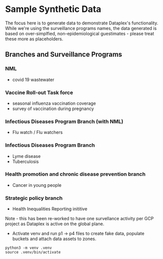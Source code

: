 # Sample Synthetic Data

The focus here is to generate data to demonstrate Dataplex's functionality. While we're using the surveillance programs names, the data generated is based on over-simplfied, non-epidemiological guestimates - please treat these more as placeholders.  

## Branches and Surveillance Programs

### NML 
* covid 19 wastewater

### Vaccine Roll-out Task force
* seasonal influenza vaccination coverage
* survey of vaccination during pregnancy 

### Infectious Diseases Program Branch (with NML)
* Flu watch / Flu watchers

### Infectious Diseases Program Branch
* Lyme disease
* Tuberculosis

### Health promotion and chronic disease prevention branch 
* Cancer in young people

### Strategic policy branch 
* Health Inequalities Reporting inititive

Note - this has been re-worked to have one survellance activity per GCP project as Dataplex is active on the global plane. 

* Activate venv and run p1 -> p4 files to create fake data, populate buckets and attach data assets to zones. 

```
python3 -m venv .venv
source .venv/bin/activate
```